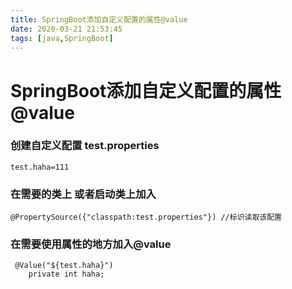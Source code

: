 ```yaml
---
title: SpringBoot添加自定义配置的属性@value
date: 2020-03-21 21:53:45
tags: [java,SpringBoot]
---
```


# SpringBoot添加自定义配置的属性@value

### 创建自定义配置 test.properties

```
test.haha=111
```

<!--more-->

### 在需要的类上 或者启动类上加入

```
@PropertySource({"classpath:test.properties"}) //标识读取该配置
```

### 在需要使用属性的地方加入@value

```
 @Value("${test.haha}")
    private int haha;
```

